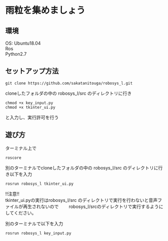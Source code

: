 # 雨粒を集めましょう  
## 環境
OS: Ubuntu18.04  
Ros  
Python2.7  
## セットアップ方法  
```
git clone https://github.com/sakatanitouga/robosys_l.git  
```  

cloneしたフォルダの中の robosys_l/src のディレクトリに行き  

```
chmod +x key_input.py
chmod +x tkinter_ui.py
```
と入力し、実行許可を行う  

## 遊び方  
ターミナル上で
```
roscore
```

別のターミナルでcloneしたフォルダの中の robosys_l/src のディレクトリに行き以下を入力  
```
rosrun robosys_l tkinter_ui.py
```  
!!注意!!  
tkinter_ui.pyの実行はrobosys_l/src のディレクトリで実行を行わないと音声ファイルが再生されないので　　
robosys_l/srcのディレクトリで実行するようにしてください。

別のターミナルで以下を入力
```
rosrun robosys_l key_input.py
```

